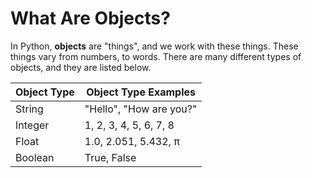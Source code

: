# What Are Objects?

In Python, **objects** are "things", and we work with these things. These things vary from numbers, to words. There are many different types of objects, and they are listed below.

**Object Type** | **Object Type Examples**
--------------- | ------------------------ 
String          | "Hello", "How are you?"
Integer         | 1, 2, 3, 4, 5, 6, 7, 8
Float           | 1.0, 2.051, 5.432, π
Boolean         | True, False

